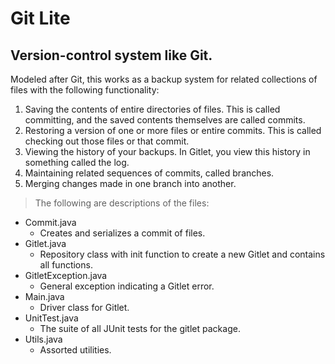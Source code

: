 # Git Lite
## Version-control system like Git.
Modeled after Git, this works as a backup system for related collections of files with the following functionality:
1. Saving the contents of entire directories of files. This is called committing, and the saved contents themselves are called commits.
2. Restoring a version of one or more files or entire commits. This is called checking out those files or that commit.
3. Viewing the history of your backups. In Gitlet, you view this history in something called the log.
4. Maintaining related sequences of commits, called branches.
5. Merging changes made in one branch into another.


>The following are descriptions of the files:
- Commit.java
  - Creates and serializes a commit of files.
- Gitlet.java
  - Repository class with init function to create a new Gitlet and contains all functions.
- GitletException.java
  - General exception indicating a Gitlet error.
- Main.java
  - Driver class for Gitlet.
- UnitTest.java
  - The suite of all JUnit tests for the gitlet package.
- Utils.java
  - Assorted utilities.
